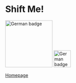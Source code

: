# Shift Me!

<a href='https://www.microsoft.com/de-de/p/shift-me/9nl75fzbp8x9?activetab=pivot:overviewtab'><img src='https://developer.microsoft.com/store/badges/images/English_get-it-from-MS.png' alt='German badge' width="150" /></a>
<a href="https://play.google.com/store/apps/details?id=code.a.software.shiftme"><img src='https://shiftme.ca-soft.net/images/google-play-badge-resized.png' alt='German badge' height="54"/></a>

[Homepage](https://shiftme.ca-soft.net/page/home)
